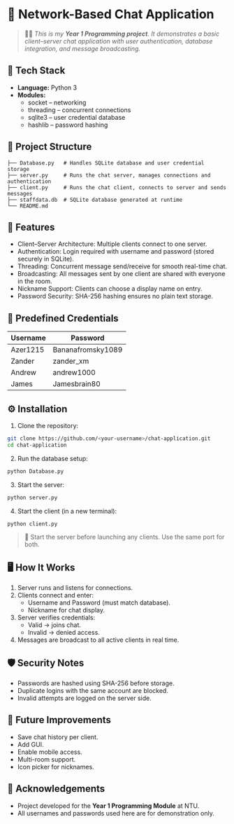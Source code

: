 # 💬 Network-Based Chat Application

> 🧑‍💻 *This is my **Year 1 Programming project**. It demonstrates a basic client–server chat application with user authentication, database integration, and message broadcasting.*

## 🧰 Tech Stack
- **Language:** Python 3
- **Modules:**
  - socket – networking
  - threading – concurrent connections
  - sqlite3 – user credential database
  - hashlib – password hashing

## 📂 Project Structure
```
├── Database.py   # Handles SQLite database and user credential storage
├── server.py     # Runs the chat server, manages connections and authentication
├── client.py     # Runs the chat client, connects to server and sends messages
├── staffdata.db  # SQLite database generated at runtime
└── README.md
```

## 🔑 Features
- Client–Server Architecture: Multiple clients connect to one server.
- Authentication: Login required with username and password (stored securely in SQLite).
- Threading: Concurrent message send/receive for smooth real-time chat.
- Broadcasting: All messages sent by one client are shared with everyone in the room.
- Nickname Support: Clients can choose a display name on entry.
- Password Security: SHA-256 hashing ensures no plain text storage.

## 🧪 Predefined Credentials
| Username   | Password              |
|------------|------------------------|
| Azer1215   | Bananafromsky1089     |
| Zander     | zander_xm             |
| Andrew     | andrew1000           |
| James      | Jamesbrain80         |

## ⚙️ Installation
1. Clone the repository:
```bash
git clone https://github.com/<your-username>/chat-application.git
cd chat-application
```

2. Run the database setup:
```bash
python Database.py
```

3. Start the server:
```bash
python server.py
```

4. Start the client (in a new terminal):
```bash
python client.py
```

> 📌 Start the server before launching any clients. Use the same port for both.

## 🖥️ How It Works
1. Server runs and listens for connections.
2. Clients connect and enter:
   - Username and Password (must match database).
   - Nickname for chat display.
3. Server verifies credentials:
   - Valid → joins chat.
   - Invalid → denied access.
4. Messages are broadcast to all active clients in real time.

## 🛡️ Security Notes
- Passwords are hashed using SHA-256 before storage.
- Duplicate logins with the same account are blocked.
- Invalid attempts are logged on the server side.

## 🚀 Future Improvements
- Save chat history per client.
- Add GUI.
- Enable mobile access.
- Multi-room support.
- Icon picker for nicknames.

## 📝 Acknowledgements
- Project developed for the **Year 1 Programming Module** at NTU.
- All usernames and passwords used here are for demonstration only.
